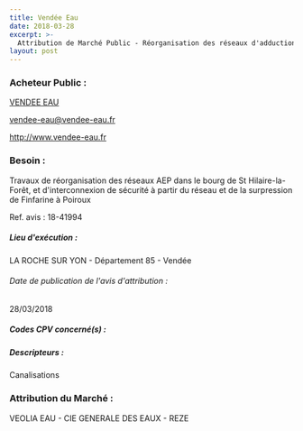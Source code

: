 ```yaml
---
title: Vendée Eau
date: 2018-03-28
excerpt: >-
  Attribution de Marché Public - Réorganisation des réseaux d'adduction d'eau potable dans le bourg de Saint Hilaire-la-Forêt, et d'interconnexion de sécurité à partir du réseau et de la surpression de Finfarine à Poiroux - Tranche 2
layout: post
---
```


### Acheteur Public : 
<a href="/acheteur-138/siren-258500222"> VENDEE EAU</a><br/>



vendee-eau@vendee-eau.fr


http://www.vendee-eau.fr
### Besoin :

Travaux de réorganisation des réseaux AEP dans le bourg de St Hilaire-la-Forêt, et d'interconnexion de sécurité à partir du réseau et de la surpression de Finfarine à Poiroux

Ref. avis : 18-41994


##### Lieu d'exécution :

LA ROCHE SUR YON - Département 85 - Vendée

###### Date de publication de l'avis d'attribution : 
28/03/2018

##### Codes CPV concerné(s) :

##### Descripteurs :
Canalisations <br/>

### Attribution du Marché :
VEOLIA EAU - CIE GENERALE DES EAUX -   REZE <br/>
